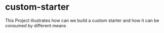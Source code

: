 # custom-starter
This Project illustrates how can we build a custom starter and how it can be consumed by different means
